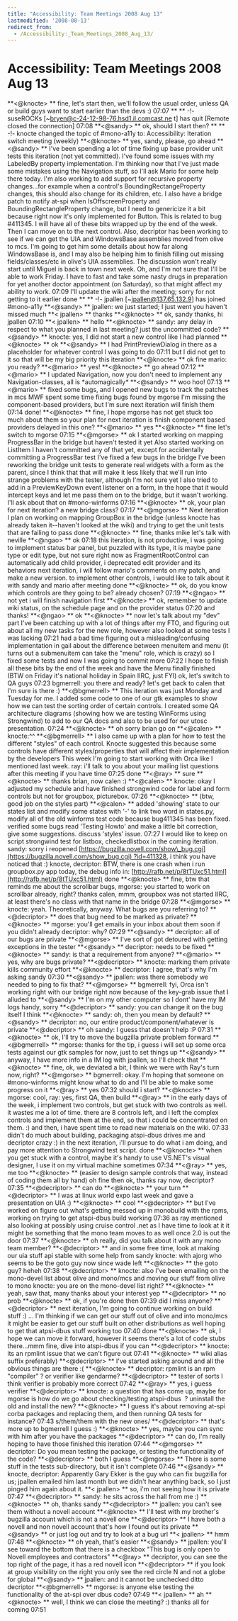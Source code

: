 ```yaml
---
title: "Accessibility: Team Meetings 2008 Aug 13"
lastmodified: '2008-08-13'
redirect_from:
  - /Accessibility:_Team_Meetings_2008_Aug_13/
---
```


Accessibility: Team Meetings 2008 Aug 13
========================================

**\<@knocte\> **
fine, let's start then, we'll follow the usual order, unless QA or build guys want to start earlier than the devs :)
07:07
** **
-!- suseROCKs [\~bryen@c-24-12-98-76.hsd1.il.comcast.ne t] has quit [Remote closed the connection]
07:08
**\<@sandy\> **
ok, should I start then?
** **
-!- knocte changed the topic of \#mono-a11y to: Accessibility: Iteration switch meeting (weekly)
**\<@knocte\> **
yes, sandy, please, go ahead
**\<@sandy\> **
I've been spending a lot of time fixing up base provider unit tests this iteration (not yet committed). I've found some issues with my LabeledBy property implementation. I'm thinking now that I've just made some mistakes using the Navigation stuff, so I'll ask Mario for some help there today.
I'm also working to add support for recursive property changes...for example when a control's BoundingRectangeProperty changes, this should also change for its children, etc.
I also have a bridge patch to notify at-spi when IsOffscreenProperty and BoundingRectangleProperty change, but I need to genericize it a bit because right now it's only implemented for Button. This is related to bug \#411345.
I will have all of these bits wrapped up by the end of the week. Then I can move on to the next control. Also, decriptor has been working to see if we can get the UIA and WindowsBase assemblies moved from olive to mcs. I'm going to get him some details about how far along WindowsBase is, and I may also be helping him to finish filling out missing fields/classes/etc in olive's UIA assemblies. The discussion won't really start until Miguel
is back in town next week.
Oh, and I'm not sure that I'll be able to work Friday. I have to fast and take some nasty drugs in preparation for yet another doctor appointment (on Saturday), so that might affect my ability to work.
07:09
I'll update the wiki after the meeting; sorry for not getting to it earlier
done
** **
-!- jpallen [\~jpallen@137.65.132.9] has joined \#mono-a11y
**\<@sandy\> **
jpallen: we just started; I just went
you haven't missed much
**\< jpallen\> **
thanks
**\<@knocte\> **
ok, sandy thanks, hi jpallen
07:10
**\< jpallen\> **
hello
**\<@knocte\> **
sandy: any delay in respect to what you planned in last meeting?
just the uncommitted code?
**\<@sandy\> **
knocte: yes, I did not start a new control like I had planned
**\<@knocte\> **
ok
**\<@sandy\> **
I had PrintPreviewDialog in there as a placeholder for whatever control I was going to do
07:11
but I did not get to it
so that will be my big priority this iteration
**\<@knocte\> **
ok fine
mario: you ready?
**\<@mario\> **
yes!
**\<@knocte\> **
go ahead
07:12
**\<@mario\> **
I updated Navigation, now you don't need to implement any Navigation-classes, all is \*automagically\*
**\<@sandy\> **
woo hoo!
07:13
**\<@mario\> **
fixed some bugs, and I opened new bugs to track the patches in mcs MWF
spent some time fixing bugs found by mgorse
I'm missing the component-based providers, but I'm sure next iteration will finish them
07:14
done!
**\<@knocte\> **
fine, I hope mgorse has not get stuck too much about them
so your plan for next iteration is finish component based providers delayed in this one?
**\<@mario\> **
yes
**\<@knocte\> **
fine
let's switch to mgorse
07:15
**\<@mgorse\> **
ok
I started working on mapping ProgressBar in the bridge but haven't tested it yet
Also started working on ListItem
I haven't committed any of that yet, except for accidentally committing a ProgressBar test
I've fixed a few bugs in the bridge
I've been reworking the bridge unit tests to generate real widgets with a form as the parent, since I think that that will make it less likely that we'll run into strange problems with the tester, although I'm not sure yet
I also tried to add in a PreviewKeyDown event listener on a form, in the hope that it would intercept keys and let me pass them on to the bridge, but it wasn't working. I'll ask about that on \#mono-winforms
07:16
**\<@knocte\> **
ok, your plan for next iteration? a new bridge class?
07:17
**\<@mgorse\> **
Next iteration I plan on working on mapping GroupBox in the bridge (unless knocte has already taken it--haven't looked at the wiki) and trying to get the unit tests that are failing to pass
done
**\<@knocte\> **
fine, thanks mike
let's talk with neville
**\<@ngao\> **
ok
07:18
this iteration, is not productive, i was going to implement status bar panel, but puzzled with its type, it is maybe pane type or edit type, but not sure right now
as FragmentRootControl can automatically add child provider, i deprecated edit provider and its behaviors
next iteration, i will follow mario's comments on my patch, and make a new version. to implement other controls, i would like to talk about it with sandy and mario after meeting
done
**\<@knocte\> **
ok, do you know which controls are they going to be? already chosen?
07:19
**\<@ngao\> **
not yet
i will finish navigation first
**\<@knocte\> **
ok, remember to update wiki status, on the schedule page and on the provider status
07:20
and thanks!
**\<@ngao\> **
ok
**\<@knocte\> **
now let's talk about my "dev" part
I've been catching up with a lot of things after my FTO, and figuring out about all my new tasks for the new role, however also looked at some tests I was lacking
07:21
had a bad time figuring out a misleading/confusing implementation in gail about the difference between menuitem and menu (it turns out a submenuitem can take the "menu" role, which is crazy) so
I fixed some tests and now I was going to commit more
07:22
I hope to finish all these bits by the end of the week and have the Menu finally finished
(BTW on Friday it's national holiday in Spain IIRC, just FYI)
ok, let's switch to QA guys
07:23
bgmerrell: you there and ready?
let's get back to calen that I'm sure is there :)
**\<@bgmerrell\> **
This iteration was just Monday and Tuesday for me. I added some code to one of our gtk examples to show how we can test the sorting order of certain controls. I created some QA architecture diagrams (showing how we are testing WinForms using Strongwind) to add to our QA docs and also to be used for our utosc presentation.
07:24
**\<@knocte\> **
oh sorry brian
go on
**\<@calen\> **
knocte:\^\^
**\<@bgmerrell\> **
I also came up with a plan for how to test the different "styles" of each control. Knocte suggested this because some controls have different
styles/properties that will affect their implementation by the developers
This week I'm going to start working with Orca like I mentioned last week.
ray: i'll talk to you about your mailing list questions after this meeting if you have time
07:25
done
**\<@ray\> **
sure
**\<@knocte\> **
thanks brian, now calen :)
**\<@calen\> **
knocte: okay
I adjusted my schedule and have finished strongwind code for label and form controls but not for groupbox, picturebox.
07:26
**\<@knocte\> **
(btw, good job on the styles part)
**\<@calen\> **
added 'showing' state to our states list and modify some states with '-' to link two word in states.py, modify all of the old winforms test code because bug411345 has been fixed. verified some bugs
read 'Testing Howto' and make a little bit correction, give some suggestions. discuss 'styles' issue.
07:27
I would like to keep on script strongwind test for listbox, checkedlistbox in the coming iteration.
sandy: sorry i reopened [https://bugzilla.novell.com/show\_bug.cgi](https://bugzilla.novell.com/show_bug.cgi) ?id=411328, i think you have noticed that :)
knocte, decriptor: BTW, there is one crash when i run groupbox.py app today, the debug info in: [http://rafb.net/p/8tTUxc51.html](http://rafb.net/p/8tTUxc51.html)
done
**\<@knocte\> **
fine, btw that reminds me about the scrollbar bugs, mgorse: you started to work on scrollbar already, right?
thanks calen, mmm, groupbox was not started IIRC, at least there's no class with that name in the bridge
07:28
**\<@mgorse\> **
knocte: yeah. Theoretically, anyway. What bugs are you referring to?
**\<@decriptor\> **
does that bug need to be marked as private?
**\<@knocte\> **
mgorse: you'll get emails in your inbox about them soon if you didn't already
decriptor: why?
07:29
**\<@sandy\> **
decriptor: all of our bugs are private
**\<@mgorse\> **
I've sort of got detoured with getting exceptions in the tester
**\<@sandy\> **
decriptor: needs to be fixed
**\<@knocte\> **
sandy: is that a requirement from anyone?
**\<@mario\> **
yes, why are bugs private?
**\<@decriptor\> **
knocte: marking them private kills community effort
**\<@knocte\> **
decriptor: I agree, that's why I'm asking sandy
07:30
**\<@sandy\> **
jpallen: was there somebody we needed to ping to fix that?
**\<@mgorse\> **
bgmerrell: fyi, Orca isn't working right with our bridge right now because of the key-grab issue that I alluded to
**\<@sandy\> **
I'm on my other computer so I dont' have my IM logs handy, sorry
**\<@decriptor\> **
sandy: you can change it on the bug itself I think
**\<@knocte\> **
sandy: oh, then you mean by default?
**\<@sandy\> **
decriptor: no, our entire product/component/whatever is private
**\<@decriptor\> **
oh
sandy: I guess that doesn't help :P
07:31
**\<@knocte\> **
ok, I'll try to move the bugzilla private problem forward
**\<@bgmerrell\> **
mgorse: thanks for the tip, i guess i will set up some orca tests against our gtk samples for now, just to set things up
**\<@sandy\> **
anyway, I have more info in a IM log with jpallen, so I'll check that
**\<@knocte\> **
fine, ok, we deviated a bit, I think we were with Ray's turn now, right?
**\<@mgorse\> **
bgmerrell: okay. I'm hoping that someone on \#mono-winforms might know what to do and I'll be able to make some progress on it
**\<@ray\> **
yes
07:32
should i start?
**\<@knocte\> **
mgorse: cool, ray: yes, first QA, then build
**\<@ray\> **
in the early days of the week, i implement two controls, but get stuck with two controls as well. it wastes me a lot of time.
there are 8 controls left, and i left the complex controls and implement them at the end, so that i could be concentrated on them. :)
and then, i have spent time to read new materials on the wiki.
07:33
didn't do much about building, packaging atspi-dbus drives me and decriptor crazy :)
in the next iteration, i'll pursue to do what i am doing, and pay more attention to Strongwind test script.
done
**\<@knocte\> **
when you get stuck with a control, maybe it's handy to use VS.NET's visual designer, I use it on my virtual machine sometimes
07:34
**\<@ray\> **
yes, me too
**\<@knocte\> **
(easier to design sample controls that way, instead of coding them all by hand)
oh fine then
ok, thanks ray
now, decriptor?
07:35
**\<@decriptor\> **
can do
**\<@knocte\> **
your turn
**\<@decriptor\> **
I was at linux world expo last week and gave a presentation on UIA :)
**\<@knocte\> **
cool
**\<@decriptor\> **
but I've worked on figure out what's getting messed up in monobuild with the rpms, working on trying to get atspi-dbus build working
07:36
as ray mentioned
also looking at possibly using cruise control .net as I have time to look at it
it might be something that the mono team moves to as well once 2.0 is out the door
07:37
**\<@knocte\> **
oh really, did you talk about it with any mono team member?
**\<@decriptor\> **
and in some free time, look at making our uia stuff api stable with some help from sandy
knocte: with ajorg who seems to be the goto guy now since wade left
**\<@knocte\> **
the goto guy? heheh
07:38
**\<@decriptor\> **
knocte: also I've been emailing on the mono-devel list about olive and mono/mcs and moving our stuff from olive to mono
knocte: you are on the mono-devel list right?
**\<@knocte\> **
yeah, saw that, many thanks about your interest
yep
**\<@decriptor\> **
no prob
**\<@knocte\> **
ok, if you're done then
07:39
did I miss anyone?
**\<@decriptor\> **
next iteration, I'm going to continue working on build stuff :) ...
I'm thinking if we can get our stuff out of olive and into mono/mcs it might be easier to get our stuff built on other distributions as well
hoping to get that atpsi-dbus stuff working too
07:40
done
**\<@knocte\> **
ok, I hope we can move it forward, however it seems there's a lot of code stubs there...mmm
fine, dive into atspi-dbus if you can
**\<@decriptor\> **
knocte: its an rpmlint issue that we can't figure out
07:41
**\<@knocte\> **
wiki alias suffix preferably)
**\<@decriptor\> **
I've started asking around and all the obvious things are there :(
**\<@knocte\> **
decriptor: rpmlint is an rpm "compiler" ?
or verifier like gendarme?
**\<@decriptor\> **
tester of sorts
I think
verifier is probably more correct
07:42
**\<@ray\> **
yes, i guess verifier
**\<@decriptor\> **
knocte: a question that has come up, maybe for mgorse is how do we go about checking/testing atspi-dbus
 ?
uninstall the old and install the new?
**\<@knocte\> **
I guess it's about removing at-spi corba packages and replacing them, and then running QA tests for instance?
07:43
s/them/them with the new ones/
**\<@decriptor\> **
that's more up to bgmerrell I guess :)
**\<@knocte\> **
yes, maybe you can sync with him after you have the packages
**\<@decriptor\> **
can do, I'm really hoping to have those finished this iteration
07:44
**\<@mgorse\> **
decriptor: Do you mean testing the package, or testing the functionality of the code?
**\<@decriptor\> **
both I guess
**\<@mgorse\> **
There is some stuff in the tests sub-directory, but it isn't complete
07:46
**\<@sandy\> **
knocte, decriptor: Apparently Gary Ekker is the guy who can fix bugzilla for us; jpallen emailed him last month but we didn't hear anything back, so I just pinged him again about it.
**\< jpallen\> **
so, i'm not seeing how it is private
07:47
**\<@decriptor\> **
sandy: he sits across the hall from me :)
**\<@knocte\> **
oh, thanks sandy
**\<@decriptor\> **
jpallen: you can't see them without a novell account
**\<@knocte\> **
I'll test with my brother's bugzilla account which is not a novell one
**\<@decriptor\> **
I have both a novell and non novell account that's how I found out its private
**\<@sandy\> **
or just log out and try to look at a bug url
**\< jpallen\> **
hmm
07:48
**\<@knocte\> **
oh yeah, that's easier
**\<@sandy\> **
jpallen: you'll see toward the bottom that there is a checkbox "This bug is only open to Novell employees and contractors"
**\<@ray\> **
decriptor, you can see the top right of the page, it has a red novell icon
**\<@decriptor\> **
if you look at group visibility on the right you only see the red circle N and not a globe for global
**\<@sandy\> **
jpallen: and it cannot be unchecked
ditto decriptor
**\<@bgmerrell\> **
mgorse: is anyone else testing the functionality of the at-spi over dbus code?
07:49
**\< jpallen\> **
ah
**\<@knocte\> **
well, I think we can close the meeting? :) thanks all for coming
07:51

